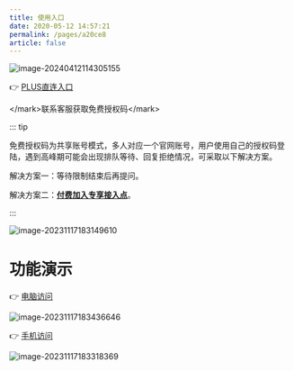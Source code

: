 ```yaml
---
title: 使用入口
date: 2020-05-12 14:57:21
permalink: /pages/a20ce8
article: false
---
```




![image-20240412114305155](https://qyncdn.heipig.com/zhisui-public/202404121143280.png)


 👉 [PLUS直连入口](https://chatgpt.sh)



 &lt;/mark>联系客服获取免费授权码&lt;/mark>

::: tip

免费授权码为共享账号模式，多人对应一个官网账号，用户使用自己的授权码登陆，遇到高峰期可能会出现排队等待、回复拒绝情况，可采取以下解决方案。

解决方案一：等待限制结束后再提问。

解决方案二：**[付费加入专享接入点](/pages/db78e2)**。

:::

![image-20231117183149610](https://qyncdn.heipig.com/zhisui-public/image-20231117183149610.png)

# 功能演示

 👉 [电脑访问](https://chatgpt.sh)

![image-20231117183436646](https://qyncdn.heipig.com/zhisui-public/image-20231117183436646.png)

 👉 [手机访问](https://chatgpt.sh)

![image-20231117183318369](https://qyncdn.heipig.com/zhisui-public/image-20231117183318369.png)